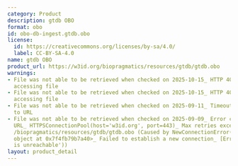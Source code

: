 ```yaml
---
category: Product
description: gtdb OBO
format: obo
id: obo-db-ingest.gtdb.obo
license:
  id: https://creativecommons.org/licenses/by-sa/4.0/
  label: CC-BY-SA-4.0
name: gtdb OBO
product_url: https://w3id.org/biopragmatics/resources/gtdb/gtdb.obo
warnings:
- File was not able to be retrieved when checked on 2025-10-15_ HTTP 404 error when
  accessing file
- File was not able to be retrieved when checked on 2025-10-15_ HTTP 404 error when
  accessing file
- File was not able to be retrieved when checked on 2025-09-11_ Timeout connecting
  to URL
- File was not able to be retrieved when checked on 2025-09-09_ Error connecting to
  URL_ HTTPSConnectionPool(host='w3id.org', port=443)_ Max retries exceeded with url_
  /biopragmatics/resources/gtdb/gtdb.obo (Caused by NewConnectionError('<urllib3.connection.HTTPSConnection
  object at 0x7f4fb79b7a40>_ Failed to establish a new connection_ [Errno 101] Network
  is unreachable'))
layout: product_detail
---
```

